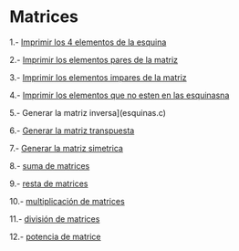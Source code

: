 # Matrices

1.- [Imprimir los 4 elementos de la esquina](esquinas.c)

2.- [Imprimir los elementos pares de la matriz](esquinas.c)

3.- [Imprimir los elementos impares de la matriz](esquinas.c)

4.- [Imprimir los elementos que no esten en las esquinasna](esquinas.c)

5.- Generar la matriz inversa](esquinas.c)

6.- [Generar la matriz transpuesta](esquinas.c)

7.- [Generar la matriz simetrica](esquinas.c)

8.- [suma de matrices](esquinas.c)

9.- [resta de matrices](esquinas.c)

10.- [multiplicación de matrices](esquinas.c)

11.- [división de matrices](esquinas.c)

12.- [potencia de matrice](esquinas.c)
